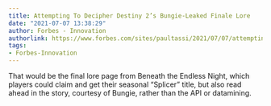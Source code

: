 ```yaml
---
title: Attempting To Decipher Destiny 2’s Bungie-Leaked Finale Lore
date: "2021-07-07 13:38:29"
author: Forbes - Innovation
authorlink: https://www.forbes.com/sites/paultassi/2021/07/07/attempting-to-decipher-destiny-2s-bungie-leaked-finale-lore/
tags:
- Forbes-Innovation
---
```

That would be the final lore page from Beneath the Endless Night, which players could claim and get their seasonal “Splicer” title, but also read ahead in the story, courtesy of Bungie, rather than the API or datamining.